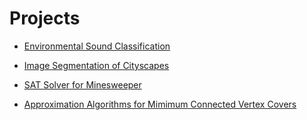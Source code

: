 # Projects

- [Environmental Sound Classification](https://github.com/Marco-Furlan/Projects/tree/main/Environmental%20Sound%20Classification)

- [Image Segmentation of Cityscapes](https://github.com/Marco-Furlan/Projects/tree/main/Image%20Segmentation%20of%20Cityscapes)

- [SAT Solver for Minesweeper](https://github.com/Marco-Furlan/Projects/tree/main/SAT%20Solver%20for%20Minesweeper)

- [Approximation Algorithms for Mimimum Connected Vertex Covers](https://github.com/Marco-Furlan/Projects/tree/main/Approximation%20Algorithms%20for%20Mimimum%20CVC)
